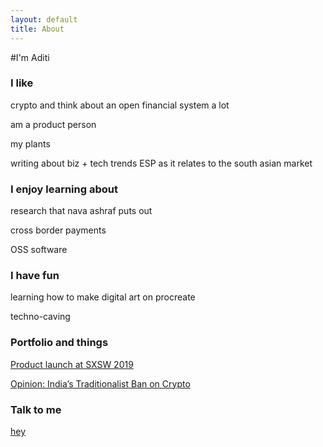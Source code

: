 ```yaml
---
layout: default
title: About
---
```

#I'm Aditi

### I like

crypto and think about an open financial system a lot 

am a product person 

my plants

writing about biz + tech trends ESP as it relates to the south asian market

### I enjoy learning about

research that nava ashraf puts out 

cross border payments 

OSS software

### I have fun

learning how to make digital art on procreate 

techno-caving 

### Portfolio and things

[Product launch at SXSW 2019](https://www.youtube.com/watch?v=NhHs1lPCzK0) 

[Opinion: India’s Traditionalist Ban on Crypto](https://thejuggernaut.com/article?id=7vkLiVyhWm5guuwTPcbTCl)

### Talk to me

[hey](https://twitter.com/adeets_22)
